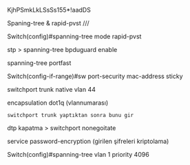 
KjhPSmkLkLSsSs155*!aadDS



Spaning-tree & rapid-pvst ///

Switch(config)#spanning-tree mode rapid-pvst 

stp > spanning-tree bpduguard enable

spanning-tree portfast 

Switch(config-if-range)#sw port-security mac-address sticky 

switchport trunk native vlan 44 

encapsulation dot1q (vlannumarası)

    switchport trunk yaptıktan sonra bunu gir
    
dtp kapatma > switchport nonegoitate

service password-encryption (girilen şifreleri kriptolama)

Switch(config)#spanning-tree vlan 1 priority 4096
